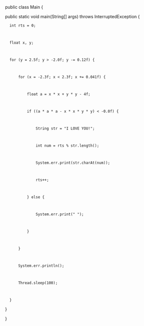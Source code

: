 public class Main {  

  

  public static void main(String[] args) throws InterruptedException {  

      int rts = 0;  

  

      float x, y;  

  

      for (y = 2.5f; y > -2.0f; y -= 0.12f) {  

  

          for (x = -2.3f; x < 2.3f; x += 0.041f) {  

  

              float a = x * x + y * y - 4f;  

  

              if ((a * a * a - x * x * y * y) < -0.0f) {  

  

                  String str = "I LOVE YOU!";  

  

                  int num = rts % str.length();  

  

                  System.err.print(str.charAt(num));  

  

                  rts++;  

  

              } else {  

  

                  System.err.print(" ");  

  

              }  

  

          }  

  

          System.err.println();  

  

          Thread.sleep(100);  

  

      }  

  

  }  

  

}
